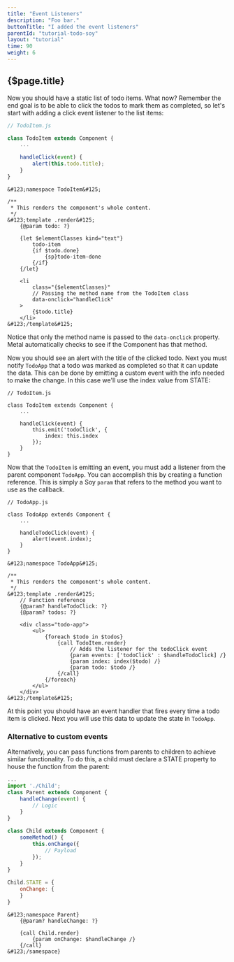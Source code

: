 ```yaml
---
title: "Event Listeners"
description: "Foo bar."
buttonTitle: "I added the event listeners"
parentId: "tutorial-todo-soy"
layout: "tutorial"
time: 90
weight: 6
---
```


## {$page.title}

Now you should have a static list of todo items. What now? Remember the end goal 
is to be able to click the todos to mark them as completed, so let's start
with adding a click event listener to the list items:

```javascript
// TodoItem.js

class TodoItem extends Component {
	...

	handleClick(event) {
		alert(this.todo.title);
	}
}
```
```soy
&#123;namespace TodoItem&#125;

/**
 * This renders the component's whole content.
 */
&#123;template .render&#125;
	{@param todo: ?}

	{let $elementClasses kind="text"}
		todo-item
		{if $todo.done}
			{sp}todo-item-done
		{/if}
	{/let}

	<li
		class="{$elementClasses}"
		// Passing the method name from the TodoItem class
		data-onclick="handleClick"
	>
		{$todo.title}
	</li>
&#123;/template&#125;
```

Notice that only the method name is passed to the `data-onclick` property. Metal 
automatically checks to see if the Component has that method.

Now you should see an alert with the title of the clicked todo. Next you must
notify `TodoApp` that a todo was marked as completed so that it can update the 
data. This can be done by emitting a custom event with the info needed to make 
the change. In this case we'll use the index value from STATE:

```text/javascript
// TodoItem.js

class TodoItem extends Component {
	...

	handleClick(event) {
		this.emit('todoClick', {
			index: this.index
		});
	}
}
```

Now that the `TodoItem` is emitting an event, you must add a listener from the
parent component `TodoApp`. You can accomplish this by creating a function
reference. This is simply a Soy `param` that refers to the method you want to
use as the callback.

```text/javascript
// TodoApp.js

class TodoApp extends Component {
	...

	handleTodoClick(event) {
		alert(event.index);
	}
}
```
```soy
&#123;namespace TodoApp&#125;

/**
 * This renders the component's whole content.
 */
&#123;template .render&#125;
	// Function reference
	{@param? handleTodoClick: ?}
	{@param? todos: ?}

	<div class="todo-app">
		<ul>
			{foreach $todo in $todos}
				{call TodoItem.render}
					// Adds the listener for the todoClick event
					{param events: ['todoClick' : $handleTodoClick] /}
					{param index: index($todo) /}
					{param todo: $todo /}
				{/call}
			{/foreach}
		</ul>
	</div>
&#123;/template&#125;
```

At this point you should have an event handler that fires every time a todo
item is clicked. Next you will use this data to update the state in `TodoApp`.

### Alternative to custom events

Alternatively, you can pass functions from parents to children to achieve 
similar functionality. To do this, a child must declare a STATE property to 
house the function from the parent:

```javascript
...
import './Child';
class Parent extends Component {
	handleChange(event) {
		// Logic
	}
}

class Child extends Component {
	someMethod() {
		this.onChange({
			// Payload
		});
	}
}

Child.STATE = {
	onChange: {
	}
}
```
```soy
&#123;namespace Parent}
	{@param? handleChange: ?}

	{call Child.render}
		{param onChange: $handleChange /}
	{/call}
&#123;/samespace}
```
